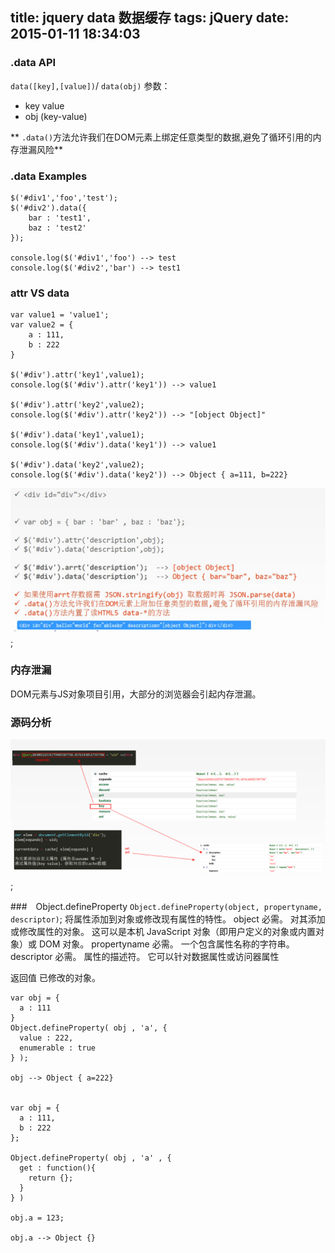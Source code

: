 title: jquery data 数据缓存
tags: jQuery
date: 2015-01-11 18:34:03
---

### .data API
`data([key],[value])`/ `data(obj)`
参数：
* key value
* obj (key-value)

** `.data()`方法允许我们在DOM元素上绑定任意类型的数据,避免了循环引用的内存泄漏风险**

### .data Examples
```
$('#div1','foo','test');
$('#div2').data({
	bar : 'test1',
	baz : 'test2'
});

console.log($('#div1','foo') --> test
console.log($('#div2','bar') --> test1

```

### attr VS data
```
var value1 = 'value1';
var value2 = {
	a : 111,
	b : 222
}

$('#div').attr('key1',value1); 
console.log($('#div').attr('key1')) --> value1

$('#div').attr('key2',value2); 
console.log($('#div').attr('key2')) --> "[object Object]"

$('#div').data('key1',value1); 
console.log($('#div').data('key1')) --> value1

$('#div').data('key2',value2); 
console.log($('#div').data('key2')) --> Object { a=111, b=222}

```
![attr vs data](/img/jquery-data-attr.jpg);

### 内存泄漏
DOM元素与JS对象项目引用，大部分的浏览器会引起内存泄漏。


### 源码分析

![jquery-data](/img/jquery-data.png);



###　Object.defineProperty
`Object.defineProperty(object, propertyname, descriptor)`;
将属性添加到对象或修改现有属性的特性。
object
    必需。 对其添加或修改属性的对象。 这可以是本机 JavaScript 对象（即用户定义的对象或内置对象）或 DOM 对象。
propertyname
    必需。 一个包含属性名称的字符串。
descriptor
    必需。 属性的描述符。 它可以针对数据属性或访问器属性

返回值
已修改的对象。
```
var obj = {
  a : 111
}
Object.defineProperty( obj , 'a', {
  value : 222,
  enumerable : true
} );

obj --> Object { a=222}


var obj = {
  a : 111,
  b : 222
};

Object.defineProperty( obj , 'a' , {
  get : function(){
    return {};
  }
} )

obj.a = 123;

obj.a --> Object {}
```




